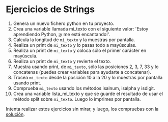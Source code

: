 # Ejercicios de Strings

1. Genera un nuevo fichero python en tu proyecto.
2. Crea una variable llamada mi_texto con el siguiente valor: 'Estoy aprendiendo Python, ¡y me está encantando!'.
3. Calcula la longitud de ```mi_texto``` y la muestras por pantalla.
4. Realiza un print de ```mi_texto``` y lo pasas todo a mayúsculas.
5. Realiza un print de ```mi_texto``` y coloca sólo el primer carácter en mayúscula.
6. Realiza un print de ```mi_texto``` y revierte el texto.
7. Muestra usando print, de ```mi_texto```, sólo las posiciones 2, 3, 7, 33 y lo concatenas (puedes crear variables para ayudarte a concatenar).
8. Trocea ```mi_texto``` desde la posición 10 a la 20 y lo muestras por pantalla usando print.
9. Comprueba ```mi_texto``` usando los métodos isalnum, isalpha y isdigit.
10. Crea una variable lista_mi_texto y que se guarde el resultado de usar el método split sobre ```mi_texto```. Luego lo imprimes por pantalla.

Intenta realizar estos ejercicios sin mirar, y luego, los compruebas con la [solución](/08_Strings/solucion_string.py).